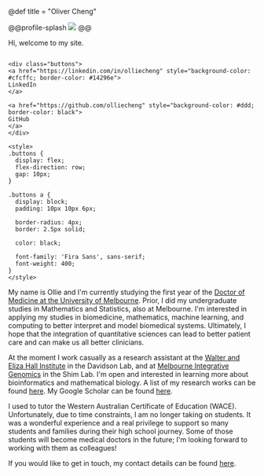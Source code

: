 @def title = "Oliver Cheng"

@@profile-splash ![](/assets/profile.jpg) @@

Hi, welcome to my site.

~~~

<div class="buttons">
<a href="https://linkedin.com/in/olliecheng" style="background-color: #cfcffc; border-color: #14296e">
LinkedIn
</a>

<a href="https://github.com/olliecheng" style="background-color: #ddd; border-color: black">
GitHub
</a>
</div>

<style>
.buttons {
  display: flex;
  flex-direction: row;
  gap: 10px;
}

.buttons a {
  display: block;
  padding: 10px 10px 6px;

  border-radius: 4px;
  border: 2.5px solid;
  
  color: black;
  
  font-family: 'Fira Sans', sans-serif;
  font-weight: 400;
}
</style>
~~~

My name is Ollie and I'm currently studying the first year of the [Doctor of Medicine at the University of Melbourne](https://study.unimelb.edu.au/find/courses/graduate/doctor-of-medicine/). Prior, I did my undergraduate studies in Mathematics and Statistics, also at Melbourne. I'm interested in applying my studies in biomedicine, mathematics, machine learning, and computing to better interpret and model biomedical systems. Ultimately, I hope that the integration of quantitative sciences can lead to better patient care and can make us all better clinicians.

At the moment I work casually as a research assistant at the [Walter and Eliza Hall Institute](https://wehi.edu.au) in the Davidson Lab, and at [Melbourne Integrative Genomics](https://sites.research.unimelb.edu.au/integrative-genomics) in the Shim Lab. I'm open and interested in learning more about bioinformatics and mathematical biology. A list of my research works can be found [here](/research/). My Google Scholar can be found [here](https://scholar.google.com/citations?user=42IT5z0AAAAJ&hl=en).

I used to tutor the Western Australian Certificate of Education (WACE). Unfortunately, due to time constraints, I am no longer taking on students. It was a wonderful experience and a real privilege to support so many students and families during their high school journey. Some of those students will become medical doctors in the future; I'm looking forward to working with them as colleagues!

If you would like to get in touch, my contact details can be found [here](/contact/).
